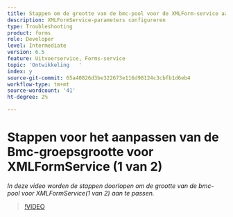 ```yaml
---
title: Stappen om de grootte van de bmc-pool voor de XMLForm-service aan te passen (1 van 2)
description: XMLFormService-parameters configureren
type: Troubleshooting
product: forms
role: Developer
level: Intermediate
version: 6.5
feature: Uitvoerservice, Forms-service
topic: 'Ontwikkeling   '
index: y
source-git-commit: 65a40826d3be322673e116d98124c3cbfb1d6eb4
workflow-type: tm+mt
source-wordcount: '41'
ht-degree: 2%

---
```


# Stappen voor het aanpassen van de Bmc-groepsgrootte voor XMLFormService (1 van 2)

*In deze video worden de stappen doorlopen om de grootte van de bmc-pool voor XMLFormService(1 van 2) aan te passen.*

>[!VIDEO](https://video.tv.adobe.com/v/335552?quality=9&learn=on)
